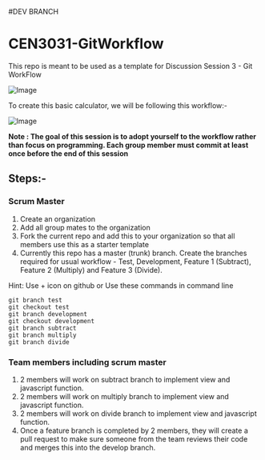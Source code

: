 #DEV BRANCH

# CEN3031-GitWorkflow
This repo is meant to be used as a template for Discussion Session 3 - Git WorkFlow

![Image](https://github.com/kapooramanpreet/CEN3031-GitWorkflow/blob/master/TemplateImage.png)

To create this basic calculator, we will be following this workflow:-

![Image](https://github.com/kapooramanpreet/CEN3031-GitWorkflow/blob/master/Workflow.png)

**Note : The goal of this session is to adopt yourself to the workflow rather than focus on programming. Each group member must commit at least once before the end of this session**

## Steps:-

### Scrum Master  
1. Create an organization
2. Add all group mates to the organization
3. Fork the current repo and add this to your organization so that all members use this as a starter template
4. Currently this repo has a master (trunk) branch. Create the branches required for usual workflow - Test, Development, Feature 1 (Subtract), Feature 2 (Multiply) and Feature 3 (Divide).

Hint: Use + icon on github or Use these commands in command line

```
git branch test
git checkout test
git branch development
git checkout development
git branch subtract
git branch multiply
git branch divide
```
### Team members including scrum master 

1. 2 members will work on subtract branch to implement view and javascript function. 
2. 2 members will work on multiply branch to implement view and javascript function. 
3. 2 members will work on divide branch to implement view and javascript function. 
4. Once a feature branch is completed by 2 members, they will create a pull request to make sure someone from the team reviews their code and merges this into the develop branch.




